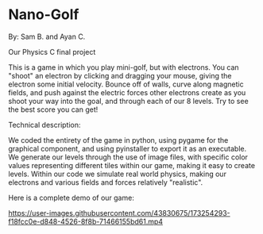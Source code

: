 # Nano-Golf
By: Sam B. and Ayan C.

Our Physics C final project

This is a game in which you play mini-golf, but with electrons. You can "shoot" an electron by clicking and dragging your mouse, giving the electron some initial velocity. Bounce off of walls, curve along magnetic fields, and push against the electric forces other electrons create as you shoot your way into the goal, and through each of our 8 levels. Try to see the best score you can get!

Technical description:

We coded the entirety of the game in python, using pygame for the graphical component, and using pyinstaller to export it as an executable. 
We generate our levels through the use of image files, with specific color values representing different tiles within our game, making it easy to create levels. 
Within our code we simulate real world physics, making our electrons and various fields and forces relatively "realistic". 

Here is a complete demo of our game:

https://user-images.githubusercontent.com/43830675/173254293-f18fcc0e-d848-4526-8f8b-71466155bd61.mp4

